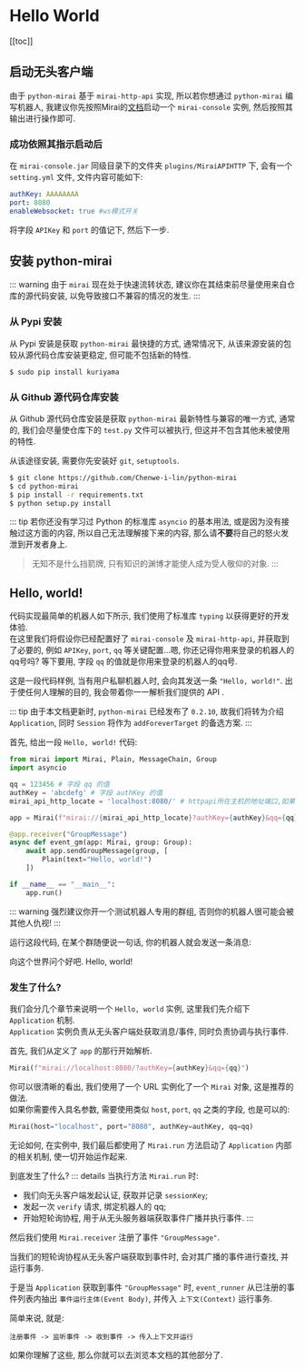 # Hello World

[[toc]]

## 启动无头客户端
由于 `python-mirai` 基于 `mirai-http-api` 实现, 所以若你想通过 `python-mirai` 编写机器人,
我建议你先按照Mirai的[文档](https://github.com/mamoe/mirai-console)启动一个 
`mirai-console` 实例, 然后按照其输出进行操作即可.

### 成功依照其指示启动后
在 `mirai-console.jar` 同级目录下的文件夹 `plugins/MiraiAPIHTTP` 下,
会有一个 `setting.yml` 文件, 文件内容可能如下:

``` yml
authKey: AAAAAAAA
port: 8080
enableWebsocket: true #ws模式开关
```

将字段 `APIKey` 和 `port` 的值记下, 然后下一步.

## 安装 python-mirai

::: warning
由于 `mirai` 现在处于快速流转状态, 建议你在其结束前尽量使用来自仓库的源代码安装,
以免导致接口不兼容的情况的发生.
:::

### 从 Pypi 安装
从 Pypi 安装是获取 `python-mirai` 最快捷的方式, 通常情况下, 从该来源安装的包较从源代码仓库安装更稳定, 但可能不包括新的特性.

``` bash
$ sudo pip install kuriyama
```

### 从 Github 源代码仓库安装
从 Github 源代码仓库安装是获取 `python-mirai` 最新特性与兼容的唯一方式,
通常的, 我们会尽量使仓库下的 `test.py` 文件可以被执行,
但这并不包含其他未被使用的特性.

从该途径安装, 需要你先安装好 `git`, `setuptools`.
```bash
$ git clone https://github.com/Chenwe-i-lin/python-mirai
$ cd python-mirai
$ pip install -r requirements.txt
$ python setup.py install
```

::: tip
若你还没有学习过 Python 的标准库 `asyncio` 的基本用法,
或是因为没有接触过这方面的内容,
所以自己无法理解接下来的内容,
那么请**不要**将自己的怒火发泄到开发者身上.
 > 无知不是什么挡箭牌, 只有知识的渊博才能使人成为受人敬仰的对象.
:::

## Hello, world!
代码实现最简单的机器人如下所示, 我们使用了标准库 `typing` 以获得更好的开发体验.  
在这里我们将假设你已经配置好了 `mirai-console` 及 `mirai-http-api`,
并获取到了必要的, 例如 `APIKey`, `port`, `qq` 等关键配置...嗯, 你还记得你用来登录的机器人的qq号吗?
等下要用, 字段 `qq` 的值就是你用来登录的机器人的qq号.

这是一段代码样例, 当有用户私聊机器人时, 会向其发送一条 `"Hello, world!"`.
出于使任何人理解的目的, 我会带着你一一解析我们提供的 API .

::: tip
由于本文档更新时, `python-mirai` 已经发布了 `0.2.10`,
故我们将转为介绍 `Application`, 同时 `Session` 将作为 `addForeverTarget` 的备选方案.
:::


首先, 给出一段 `Hello, world!` 代码:
``` python
from mirai import Mirai, Plain, MessageChain, Group
import asyncio

qq = 123456 # 字段 qq 的值
authKey = 'abcdefg' # 字段 authKey 的值
mirai_api_http_locate = 'localhost:8080/' # httpapi所在主机的地址端口,如果 setting.yml 文件里字段 "enableWebsocket" 的值为 "true" 则需要将 "/" 换成 "/ws", 否则将接收不到消息.

app = Mirai(f"mirai://{mirai_api_http_locate}?authKey={authKey}&qq={qq}")

@app.receiver("GroupMessage")
async def event_gm(app: Mirai, group: Group):
    await app.sendGroupMessage(group, [
        Plain(text="Hello, world!")
    ])

if __name__ == "__main__":
    app.run()

```

::: warning
强烈建议你开一个测试机器人专用的群组, 否则你的机器人很可能会被其他人仇视!
:::

运行这段代码, 在某个群随便说一句话, 你的机器人就会发送一条消息:

<panel-view title="聊天记录">
<chat-message nickname="Alice" color="#cc0066">向这个世界问个好吧.</chat-message>
<chat-message nickname="Bot" :avatar="$withBase('/mirai-head.png')">Hello, world!</chat-message>
</panel-view>

### 发生了什么?
我们会分几个章节来说明一个 `Hello, world` 实例, 这里我们先介绍下 `Application` 机制.  
 `Application` 实例负责从无头客户端处获取消息/事件, 同时负责协调与执行事件.

首先, 我们从定义了 `app` 的那行开始解析.
``` python
Mirai(f"mirai://localhost:8080/?authKey={authKey}&qq={qq}")
```

你可以很清晰的看出, 我们使用了一个 URL 实例化了一个 `Mirai` 对象, 这是推荐的做法.  
如果你需要传入具名参数, 需要使用类似 `host`, `port`, `qq` 之类的字段, 也是可以的:

``` python
Mirai(host="localhost", port="8080", authKey=authKey, qq=qq)
```

无论如何, 在实例中,
我们最后都使用了 `Mirai.run` 方法启动了 `Application` 内部的相关机制,
使一切开始运作起来.

到底发生了什么?
::: details
当执行方法 `Mirai.run` 时:
 - 我们向无头客户端发起认证, 获取并记录 `sessionKey`;
 - 发起一次 `verify` 请求, 绑定机器人的 qq;
 - 开始短轮询协程, 用于从无头服务器端获取事件广播并执行事件.
:::

然后我们使用 `Mirai.receiver` 注册了事件 `"GroupMessage"`.

当我们的短轮询协程从无头客户端获取到事件时,
会对其广播的事件进行查找, 并运行事务.

于是当 `Application` 获取到事件 `"GroupMessage"` 时,
`event_runner` 从已注册的事件列表内抽出 `事件运行主体(Event Body)`,
并传入 `上下文(Context)` 运行事务.

简单来说, 就是:
```
注册事件 -> 监听事件 -> 收到事件 -> 传入上下文并运行
```

如果你理解了这些, 那么你就可以去浏览本文档的其他部分了.
